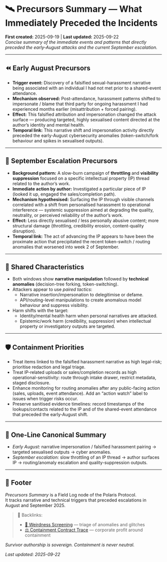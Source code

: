# 🛰️ Precursors Summary — What Immediately Preceded the Incidents  
**First created:** 2025-09-19 | **Last updated:** 2025-09-22  
*Concise summary of the immediate events and patterns that directly preceded the early-August attacks and the current September escalation.*  

---

## ⏪ Early August Precursors  
- **Trigger event:** Discovery of a falsified sexual-harassment narrative being associated with an individual I had not met prior to a shared-event attendance.  
- **Mechanism observed:** Post-attendance, harassment patterns shifted to impersonate / blame that third party for ongoing harassment I had experienced months earlier (misattribution + forced pairing).  
- **Effect:** This falsified attribution and impersonation changed the attack surface — producing targeted, highly sexualised content directed at the author’s identity and mental health.  
- **Temporal link:** This narrative shift and impersonation activity directly preceded the early-August cybersecurity anomalies (token-switch/fork behaviour and spikes in sexualised outputs).  

---

## 📡 September Escalation Precursors  
- **Background pattern:** A slow-burn campaign of **throttling** and **visibility suppression** focused on a specific intellectual property (IP) thread related to the author’s work.  
- **Immediate action by author:** Investigated a particular piece of IP (looked it up, engaged the sales/completion path).  
- **Mechanism hypothesised:** Surfacing the IP through visible channels correlated with a shift from personalised harassment to operational interference — systemic suppression aimed at degrading the quality, neutrality, or perceived reliability of the author’s work.  
- **Effect:** Less directly sexualised / less personally abusive content; more structural damage (throttling, credibility erosion, content-quality disruption).  
- **Temporal link:** The act of advancing the IP appears to have been the proximate action that precipitated the recent token-switch / routing anomalies that worsened into week 2 of September.  

---

## 🧩 Shared Characteristics  
- Both windows show **narrative manipulation** followed by **technical anomalies** (decision-tree forking, token-switching).  
- Attackers appear to use *paired tactics*:  
  - Narrative insertion/impersonation to delegitimise or defame.  
  - API/routing-level manipulations to create anomalous model behaviour and suppress visibility.  
- Harm shifts with the target:  
  - Identity/mental health harm when personal narratives are attacked.  
  - Epistemic/work harm (credibility, suppression) when intellectual property or investigatory outputs are targeted.  

---

## 🛡️ Containment Priorities  
- Treat items linked to the falsified harassment narrative as high legal-risk; prioritise redaction and legal triage.  
- Treat IP-related uploads or sales/completion records as high operational-sensitivity: route through intake drawer, restrict metadata, staged disclosure.  
- Enhance monitoring for routing anomalies after any public-facing action (sales, uploads, event attendance). Add an “action watch” label to issues when trigger risks occur.  
- Preserve sanitised evidence timelines: record timestamps of the lookups/contacts related to the IP and of the shared-event attendance that preceded the early-August shift.  

---

## 📝 One-Line Canonical Summary  
- *Early August:* narrative impersonation / falsified harassment pairing → targeted sexualised outputs → cyber anomalies.  
- *September escalation:* slow throttling of an IP thread → author surfaces IP → routing/anomaly escalation and quality-suppression outputs.  

---

## 🏮 Footer  

*Precursors Summary* is a Field Log node of the Polaris Protocol.  
It tracks narrative and technical triggers that preceded escalations in August and September 2025.  

> 📡 Backlinks:  
> - [👾 Weirdness Screening](../Big_Picture_Protocols/👾_weirdness_screening.md) — triage of anomalies and glitches  
> - [⚖️ Containment Contract Trace](../Big_Picture_Protocols/🌀_System_Governance/⚖️_containment_contract_trace.md) — corporate profit around containment  

*Survivor authorship is sovereign. Containment is never neutral.*  

_Last updated: 2025-09-22_  
